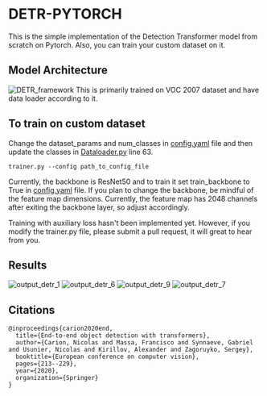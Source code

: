 # DETR-PYTORCH
This is the simple implementation of the Detection Transformer model from scratch on Pytorch. Also, you can train your custom dataset on it.
## Model Architecture
![DETR_framework](https://github.com/user-attachments/assets/3935f869-6ba4-4769-995c-d9aadde99245)
This is primarily trained on VOC 2007 dataset and have data loader according to it.
## To train on custom dataset
Change the dataset_params and num_classes in [config.yaml](config.yaml) file and then update the classes in [Dataloader.py](Dataloader.py) line 63.
```
trainer.py --config path_to_config_file
```
Currently, the backbone is ResNet50 and to train it set train_backbone to True in  [config.yaml](config.yaml) file. If you plan to change the backbone, be mindful of the feature map dimensions. 
Currently, the feature map has 2048 channels after exiting the backbone layer, so adjust accordingly.

Training with auxiliary loss hasn't been implemented yet. However, if you modify the trainer.py file, please submit a pull request, it will great to hear from you.
## Results
![output_detr_1](https://github.com/user-attachments/assets/29cefca1-e6fd-445a-9f19-e3ab549abd18)
![output_detr_6](https://github.com/user-attachments/assets/5747bf6b-cf8c-41d3-9cb4-abf9cabc9a29)
![output_detr_9](https://github.com/user-attachments/assets/905af354-80fc-44bd-9b02-ffbea2ae9869)
![output_detr_7](https://github.com/user-attachments/assets/0435357e-47ac-4209-8e87-109987383b75)
## Citations
```
@inproceedings{carion2020end,
  title={End-to-end object detection with transformers},
  author={Carion, Nicolas and Massa, Francisco and Synnaeve, Gabriel and Usunier, Nicolas and Kirillov, Alexander and Zagoruyko, Sergey},
  booktitle={European conference on computer vision},
  pages={213--229},
  year={2020},
  organization={Springer}
}
```
